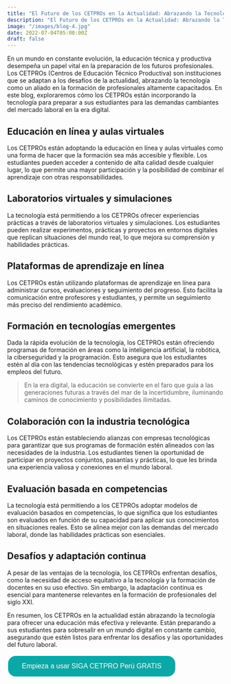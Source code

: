 ```yaml
---
title: "El Futuro de los CETPROs en la Actualidad: Abrazando la Tecnología para Formar Profesionales del Siglo XXI"
description: "El Futuro de los CETPROs en la Actualidad: Abrazando la Tecnología para Formar Profesionales del Siglo XXI"
image: "/images/blog-4.jpg"
date: 2022-07-04T05:00:00Z
draft: false
---
```


En un mundo en constante evolución, la educación técnica y productiva desempeña un papel vital en la preparación de los futuros profesionales. Los CETPROs (Centros de Educación Técnico Productiva) son instituciones que se adaptan a los desafíos de la actualidad, abrazando la tecnología como un aliado en la formación de profesionales altamente capacitados. En este blog, exploraremos cómo los CETPROs están incorporando la tecnología para preparar a sus estudiantes para las demandas cambiantes del mercado laboral en la era digital.

## Educación en línea y aulas virtuales

Los CETPROs están adoptando la educación en línea y aulas virtuales como una forma de hacer que la formación sea más accesible y flexible. Los estudiantes pueden acceder a contenido de alta calidad desde cualquier lugar, lo que permite una mayor participación y la posibilidad de combinar el aprendizaje con otras responsabilidades.

## Laboratorios virtuales y simulaciones

La tecnología está permitiendo a los CETPROs ofrecer experiencias prácticas a través de laboratorios virtuales y simulaciones. Los estudiantes pueden realizar experimentos, prácticas y proyectos en entornos digitales que replican situaciones del mundo real, lo que mejora su comprensión y habilidades prácticas.

## Plataformas de aprendizaje en línea

Los CETPROs están utilizando plataformas de aprendizaje en línea para administrar cursos, evaluaciones y seguimiento del progreso. Esto facilita la comunicación entre profesores y estudiantes, y permite un seguimiento más preciso del rendimiento académico.

## Formación en tecnologías emergentes

Dada la rápida evolución de la tecnología, los CETPROs están ofreciendo programas de formación en áreas como la inteligencia artificial, la robótica, la ciberseguridad y la programación. Esto asegura que los estudiantes estén al día con las tendencias tecnológicas y estén preparados para los empleos del futuro.

>En la era digital, la educación se convierte en el faro que guía a las generaciones futuras a través del mar de la incertidumbre, iluminando caminos de conocimiento y posibilidades ilimitadas.

## Colaboración con la industria tecnológica

Los CETPROs están estableciendo alianzas con empresas tecnológicas para garantizar que sus programas de formación estén alineados con las necesidades de la industria. Los estudiantes tienen la oportunidad de participar en proyectos conjuntos, pasantías y prácticas, lo que les brinda una experiencia valiosa y conexiones en el mundo laboral.

## Evaluación basada en competencias

La tecnología está permitiendo a los CETPROs adoptar modelos de evaluación basados en competencias, lo que significa que los estudiantes son evaluados en función de su capacidad para aplicar sus conocimientos en situaciones reales. Esto se alinea mejor con las demandas del mercado laboral, donde las habilidades prácticas son esenciales.

## Desafíos y adaptación continua

A pesar de las ventajas de la tecnología, los CETPROs enfrentan desafíos, como la necesidad de acceso equitativo a la tecnología y la formación de docentes en su uso efectivo. Sin embargo, la adaptación continua es esencial para mantenerse relevantes en la formación de profesionales del siglo XXI.

En resumen, los CETPROs en la actualidad están abrazando la tecnología para ofrecer una educación más efectiva y relevante. Están preparando a sus estudiantes para sobresalir en un mundo digital en constante cambio, asegurando que estén listos para enfrentar los desafíos y las oportunidades del futuro laboral.

<button onclick="window.location.href='https://www.sigacetproperu.com/'" style="background-color: #0AA8A7; border: none; color: white; text-align: center; text-decoration: none; display: inline-block; font-size: 16px; margin: 4px 2px; cursor: pointer; padding: 15px 32px; border-radius: 18px;">Empieza a usar SIGA CETPRO Perú GRATIS</button>


